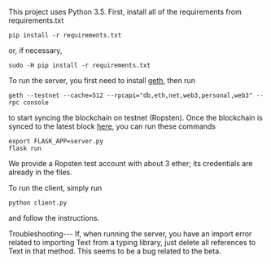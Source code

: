 This project uses Python 3.5. First, install all of the requirements from requirements.txt

```
pip install -r requirements.txt
```
or, if necessary,
```
sudo -H pip install -r requirements.txt
```

To run the server, you first need to install [geth](https://github.com/ethereum/go-ethereum/releases), then run
```
geth --testnet --cache=512 --rpcapi="db,eth,net,web3,personal,web3" --rpc console
```
to start syncing the blockchain on testnet (Ropsten). Once the blockchain is synced to the latest block [here](ropsten.etherscan.io), you can run these commands
```
export FLASK_APP=server.py
flask run
```

We provide a Ropsten test account with about 3 ether; its credentials are already in the files.

To run the client, simply run
```
python client.py
```
and follow the instructions.

Troubleshooting---
If, when running the server, you have an import error related to importing Text from a typing library, just delete all references to Text in that method. This seems to be a bug related to the beta.